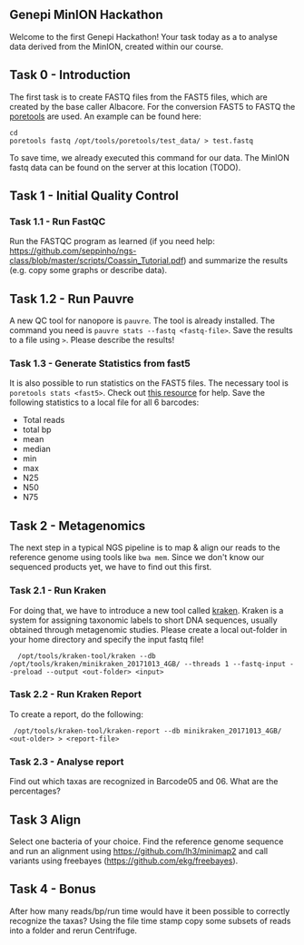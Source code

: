 ## Genepi MinION Hackathon
Welcome to the first Genepi Hackathon! Your task today as a to analyse data derived from the MinION, created within our course. 

## Task 0 - Introduction
The first task is to create FASTQ files from the FAST5 files, which are created by the base caller Albacore. For the conversion FAST5 to FASTQ the [poretools](https://poretools.readthedocs.io/) are used. An example can be found here:
    
    cd
    poretools fastq /opt/tools/poretools/test_data/ > test.fastq

 To save time, we already executed this command for our data. The MinION fastq data can be found on the server at this location (TODO).  
 
## Task 1 - Initial Quality Control

### Task 1.1 - Run FastQC
Run the FASTQC program as learned (if you need help: https://github.com/seppinho/ngs-class/blob/master/scripts/Coassin_Tutorial.pdf) and summarize the results (e.g. copy some graphs or describe data).  

## Task 1.2 - Run Pauvre
A new QC tool for nanopore is `pauvre`. The tool is already installed. The command you need is `pauvre stats --fastq <fastq-file>`.  Save the results to a file using `>`. Please describe the results!

### Task 1.3 - Generate Statistics from fast5
It is also possible to run statistics on the FAST5 files. The necessary tool is `poretools stats <fast5>`. Check out [this resource](https://github.com/seppinho/ngs-class/blob/master/scripts/commands.Rmd#run-poretools-stats--hist-on-fast5-files) for help. Save the following statistics to a local file for all 6 barcodes:

* Total reads
* total bp
* mean
* median
* min
* max
* N25
* N50
* N75

## Task 2 - Metagenomics
The next step in a typical NGS pipeline is to map & align our reads to the reference genome using tools like `bwa mem`. Since we don't know our sequenced products yet, we have to find out this first. 

### Task 2.1 - Run Kraken
For doing that, we have to introduce a new tool called [kraken](https://ccb.jhu.edu/software/kraken). Kraken is a system for assigning taxonomic labels to short DNA sequences, usually obtained through metagenomic studies. Please create a local out-folder in your home directory and specify the input fastq file!

      /opt/tools/kraken-tool/kraken --db /opt/tools/kraken/minikraken_20171013_4GB/ --threads 1 --fastq-input --preload --output <out-folder> <input>
      
### Task 2.2 - Run Kraken Report
To create a report, do the following:

     /opt/tools/kraken-tool/kraken-report --db minikraken_20171013_4GB/ <out-older> > <report-file>

### Task 2.3 - Analyse report
Find out which taxas are recognized in Barcode05 and 06.  What are the percentages? 

     
## Task 3 Align
Select one bacteria of your choice. Find the reference genome sequence and run an alignment using https://github.com/lh3/minimap2 and call variants using freebayes (https://github.com/ekg/freebayes). 

## Task 4 - Bonus
After how many reads/bp/run time would have it been possible to correctly recognize the taxas? Using the file time stamp copy some subsets of reads into a folder and rerun Centrifuge.      
